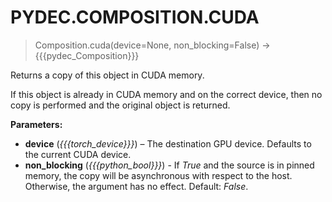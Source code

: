 # PYDEC.COMPOSITION.CUDA
> Composition.cuda(device=None, non_blocking=False) →  {{{pydec_Composition}}}

Returns a copy of this object in CUDA memory.

If this object is already in CUDA memory and on the correct device, then no copy is performed and the original object is returned.


**Parameters:**

* **device** (*{{{torch_device}}}*) – The destination GPU device. Defaults to the current CUDA device.
* **non_blocking** (*{{{python_bool}}}*) - If *True* and the source is in pinned memory, the copy will be asynchronous with respect to the host. Otherwise, the argument has no effect. Default: *False*.